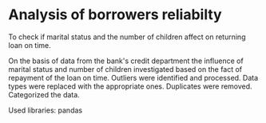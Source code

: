 # Analysis of borrowers reliabilty

To check if marital status and the number of children affect on returning loan on time.  

On the basis of data from the bank's credit department the influence of marital status and
number of children investigated based on the fact of repayment of the loan on time. Outliers were 
identified and processed. Data types were replaced with the appropriate ones. Duplicates 
were removed. Categorized the data.  

Used libraries: pandas
